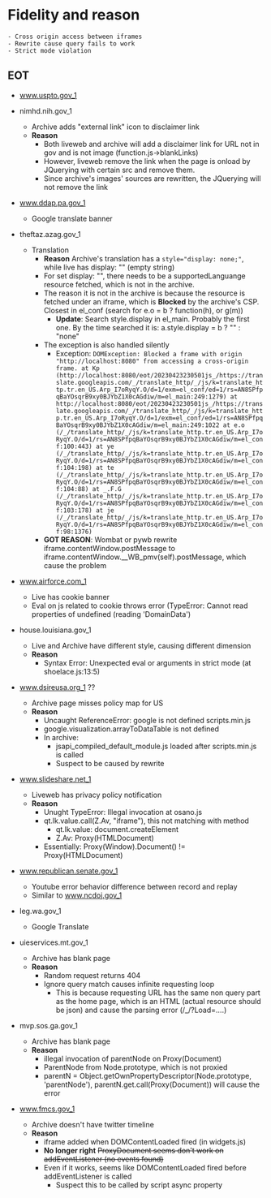 # Fidelity and reason
    - Cross origin access between iframes
    - Rewrite cause query fails to work
    - Strict mode violation
## EOT
- www.uspto.gov_1

- nimhd.nih.gov_1
    - Archive adds "external link" icon to disclaimer link
    - **Reason**
        - Both liveweb and archive will add a disclaimer link for URL not in gov and is not image (function.js->blankLinks)
        - However, liveweb remove the link when the page is onload by JQuerying with certain src and remove them.
        - Since archive's images' sources are rewritten, the JQuerying will not remove the link

- www.ddap.pa.gov_1
    - Google translate banner

- theftaz.azag.gov_1
    - Translation
        - **Reason** Archive's translation has a `style="display: none;"`, while live has display: "" (empty string)
        - For set display: "", there needs to be a supportedLanguange resource fetched, which is not in the archive.
        - The reason it is not in the archive is because the resource is fetched under an iframe, which is **Blocked** by the archive's CSP. Closest in el_conf (search for e.o = b ? function(h), or g(m))
            - **Update**: Search style.display in el_main. Probably the first one. By the time searched it is: a.style.display = b ? "" : "none"
        - The exception is also handled silently
            - Exception: `DOMException: Blocked a frame with origin "http://localhost:8080" from accessing a cross-origin frame.
                at Kp (http://localhost:8080/eot/20230423230501js_/https://translate.googleapis.com/_/translate_http/_/js/k=translate_http.tr.en_US.Arp_I7oRyqY.O/d=1/exm=el_conf/ed=1/rs=AN8SPfpqBaYOsqrB9xy0BJYbZ1X0cAGdiw/m=el_main:249:1279)
                at http://localhost:8080/eot/20230423230501js_/https://translate.googleapis.com/_/translate_http/_/js/k=translate_http.tr.en_US.Arp_I7oRyqY.O/d=1/exm=el_conf/ed=1/rs=AN8SPfpqBaYOsqrB9xy0BJYbZ1X0cAGdiw/m=el_main:249:1022
                at e.o (/_/translate_http/_/js/k=translate_http.tr.en_US.Arp_I7oRyqY.O/d=1/rs=AN8SPfpqBaYOsqrB9xy0BJYbZ1X0cAGdiw/m=el_conf:100:443)
                at ye (/_/translate_http/_/js/k=translate_http.tr.en_US.Arp_I7oRyqY.O/d=1/rs=AN8SPfpqBaYOsqrB9xy0BJYbZ1X0cAGdiw/m=el_conf:104:198)
                at te (/_/translate_http/_/js/k=translate_http.tr.en_US.Arp_I7oRyqY.O/d=1/rs=AN8SPfpqBaYOsqrB9xy0BJYbZ1X0cAGdiw/m=el_conf:104:88)
                at _.F.G (/_/translate_http/_/js/k=translate_http.tr.en_US.Arp_I7oRyqY.O/d=1/rs=AN8SPfpqBaYOsqrB9xy0BJYbZ1X0cAGdiw/m=el_conf:103:178)
                at je (/_/translate_http/_/js/k=translate_http.tr.en_US.Arp_I7oRyqY.O/d=1/rs=AN8SPfpqBaYOsqrB9xy0BJYbZ1X0cAGdiw/m=el_conf:98:1376)`
        - **GOT REASON**: Wombat or pywb rewrite iframe.contentWindow.postMessage to iframe.contentWindow.__WB_pmv(self).postMessage, which cause the problem

- www.airforce.com_1
    - Live has cookie banner
    - Eval on js related to cookie throws error (TypeError: Cannot read properties of undefined (reading 'DomainData')

- house.louisiana.gov_1
    - Live and Archive have different style, causing different dimension
    - **Reason**
        - Syntax Error: Unexpected eval or arguments in strict mode (at shoelace.js:13:5)
    
- www.dsireusa.org_1 ??
    - Archive page misses policy map for US
    - **Reason**
        - Uncaught ReferenceError: google is not defined scripts.min.js
        - google.visualization.arrayToDataTable is not defined
        - In archive:
            - jsapi_compiled_default_module.js loaded after scripts.min.js is called
            - Suspect to be caused by rewrite

- www.slideshare.net_1
    - Liveweb has privacy policy notification
    - **Reason**
        - Unught TypeError: Illegal invocation at osano.js
        - qt.lk.value.call(Z.Av, "iframe"), this not matching with method
            - qt.lk.value: document.createElement
            - Z.Av: Proxy(HTMLDocument)
        - Essentially: Proxy(Window).Document() != Proxy(HTMLDocument)
    
- www.republican.senate.gov_1
    - Youtube error behavior difference between record and replay
    - Similar to www.ncdoj.gov_1

- leg.wa.gov_1
    - Google Translate

- uieservices.mt.gov_1
    - Archive has blank page
    - **Reason**
        - Random request returns 404
        - Ignore query match causes infinite requesting loop
            - This is because requesting URL has the same non query part as the home page, which is an HTML (actual resource should be json) and cause the parsing error (/_/?Load=....)

- mvp.sos.ga.gov_1
    - Archive has blank page
    - **Reason**
        - illegal invocation of parentNode on Proxy(Document)
        - ParentNode from Node.prototype, which is not proxied
        - parentN = Object.getOwnPropertyDescriptor(Node.prototype, 'parentNode'), parentN.get.call(Proxy(Document)) will cause the error

- www.fmcs.gov_1
    - Archive doesn't have twitter timeline
    - **Reason**
        - iframe added when DOMContentLoaded fired (in widgets.js)
        - **No longer right** ~~ProxyDocument seems don't work on addEventListener (no events found)~~
        - Even if it works, seems like DOMContentLoaded fired before addEventListener is called
            - Suspect this to be called by script async property
